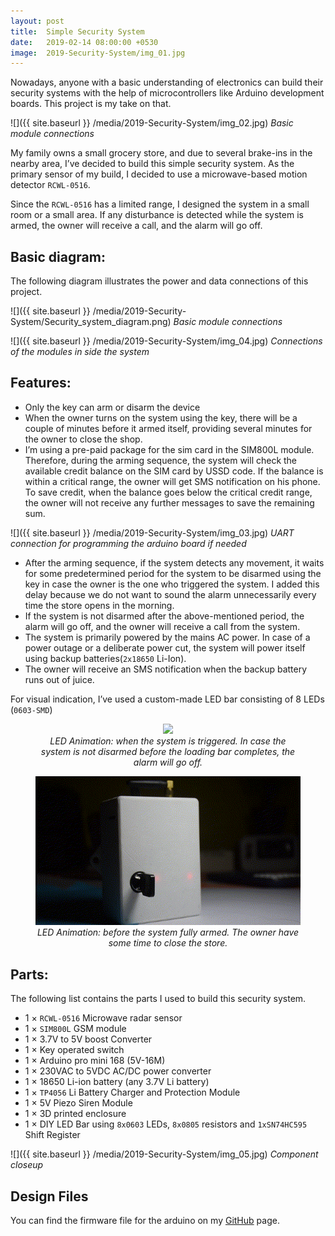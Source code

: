 ```yaml
---
layout: post
title:  Simple Security System
date:   2019-02-14 08:00:00 +0530
image:  2019-Security-System/img_01.jpg
---
```

Nowadays, anyone with a basic understanding of electronics can build their security systems with the help of microcontrollers like Arduino development boards. This project is my take on that. 

![]({{ site.baseurl }} /media/2019-Security-System/img_02.jpg)
*Basic module connections*

My family owns a small grocery store, and due to several brake-ins in the nearby area, I’ve decided to build this simple security system. As the primary sensor of my build, I decided to use a microwave-based motion detector `RCWL-0516`.

Since the `RCWL-0516` has a limited range, I designed the system in a small room or a small area. If any disturbance is detected while the system is armed, the owner will receive a call, and the alarm will go off. 

## Basic diagram:
 
The following diagram illustrates the power and data connections of this project.

![]({{ site.baseurl }} /media/2019-Security-System/Security_system_diagram.png)
*Basic module connections*

![]({{ site.baseurl }} /media/2019-Security-System/img_04.jpg)
*Connections of the modules in side the system*

## Features:

- Only the key can arm or disarm the device
- When the owner turns on the system using the key, there will be a couple of minutes before it armed itself, providing several minutes for the owner to close the shop.
- I’m using a pre-paid package for the sim card in the SIM800L module. Therefore, during the arming sequence, the system will check the available credit balance on the SIM card by USSD code. If the balance is within a critical range, the owner will get SMS notification on his phone. To save credit, when the balance goes below the critical credit range, the owner will not receive any further messages to save the remaining sum.

![]({{ site.baseurl }} /media/2019-Security-System/img_03.jpg)
*UART connection for programming the arduino board if needed*

- After the arming sequence, if the system detects any movement, it waits for some predetermined period for the system to be disarmed using the key in case the owner is the one who triggered the system. I added this delay because we do not want to sound the alarm unnecessarily every time the store opens in the morning.
- If the system is not disarmed after the above-mentioned period, the alarm will go off, and the owner will receive a call from the system.
- The system is primarily powered by the mains AC power. In case of a power outage or a deliberate power cut, the system will power itself using backup batteries(`2x18650` Li-Ion).
- The owner will receive an SMS notification when the backup battery runs out of juice.


For visual indication, I’ve used a custom-made LED bar consisting of 8 LEDs (`0603-SMD`)

<figure>
<center><img src="/media/2019-Security-System/trig.gif">
<figcaption><i>LED Animation: when the system is triggered. In case the system is not disarmed before the loading bar completes, the alarm will go off.</i></figcaption>
</center>
</figure>

<figure>
<center><img src="/media/2019-Security-System/waiting.gif">
<figcaption><i>LED Animation: before the system fully armed. The owner have some time to close the store.</i></figcaption>
</center>
</figure>

## Parts:

The following list contains the parts I used to build this security system. 
- 1 × `RCWL-0516` Microwave radar sensor
- 1 × `SIM800L` GSM module
- 1 × 3.7V to 5V boost Converter
- 1 × Key operated switch
- 1 × Arduino pro mini 168 (5V-16M)
- 1 × 230VAC to 5VDC AC/DC power converter
- 1 × 18650 Li-ion battery (any 3.7V Li battery)
- 1 × `TP4056` Li Battery Charger and Protection Module
- 1 × 5V Piezo Siren Module
- 1 × 3D printed enclosure
- 1 × DIY LED Bar using `8x0603` LEDs, `8x0805` resistors and `1xSN74HC595` Shift Register 

![]({{ site.baseurl }} /media/2019-Security-System/img_05.jpg)
*Component closeup*

## Design Files

You can find the firmware file for the arduino on my [GitHub](https://github.com/LKbrilliant/Simple-Security-System) page.
